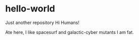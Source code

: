 # hello-world
Just another repository
Hi Humans!

Ate here, I like spacesurf and galactic-cyber mutants 
I am fat.
